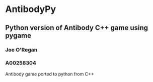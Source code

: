 # AntibodyPy
## Python version of Antibody C++ game using pygame
### Joe O'Regan
### A00258304

Antibody game ported to python from C++